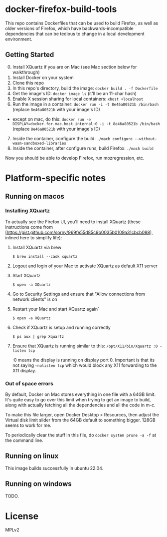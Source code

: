 # docker-firefox-build-tools

This repo contains Dockerfiles that can be used to build Firefox, as well as
older versions of Firefox, which have backwards-incompatible dependencies
that can be tedious to change in a local development environment.

## Getting Started

0. Install XQuartz if you are on Mac (see Mac section below for walkthrough)
1. Install Docker on your system
2. Clone this repo
3. In this repo's directory, build the image: `docker build . -f Dockerfile`
4. Get the image's ID: `docker image ls` (it'll be an 11-char hash)
5. Enable X session sharing for local containers: `xhost +localhost`
5. Run the image in a container: `docker run -i -t 8e46a80521b /bin/bash` (replace `8e46a80521b` with your image's ID)
  * except on mac, do this: `docker run -e DISPLAY=docker.for.mac.host.internal:0 -i -t 8e46a80521b /bin/bash` (replace `8e46a80521b` with your image's ID)
7. Inside the container, configure the build: `./mach configure --without-wasm-sandboxed-libraries`
8. Inside the container, after configure runs, build Firefox: `./mach build`

Now you should be able to develop Firefox, run mozregression, etc.

# Platform-specific notes

## Running on macos

### Installing XQuartz

To actually see the Firefox UI, you'll need to install XQuartz (these instructions come from [https://gist.github.com/sorny/969fe55d85c9b0035b0109a31cbcb088], inlined here to simplify life):

1. Install XQuartz via brew

    `$ brew install --cask xquartz`
 
2. Logout and login of your Mac to activate XQuartz as default X11 server

3. Start XQuartz

    `$ open -a XQuartz`

4. Go to Security Settings and ensure that "Allow connections from network clients" is on
    
5. Restart your Mac and start XQuartz again`

    `$ open -a XQuartz`

6. Check if XQuartz is setup and running correctly
    
    `$ ps aux | grep Xquartz`

7. Ensure that XQuartz is running similar to this: `/opt/X11/bin/Xquartz :0 -listen tcp`
    
    :0 means the display is running on display port 0.
    Important is that its not saying `–nolisten tcp` which would block any X11 forwarding to the X11 display.

### Out of space errors

By default, Docker on Mac stores everything in one file with a 64GB limit. It's
quite easy to go over this limit when trying to get an image to build, along
with actually fetching all the dependencies and all the code in m-c.

To make this file larger, open Docker Desktop > Resources, then adjust the
Virtual disk limit slider from the 64GB default to something bigger. 128GB
seems to work for me.

To periodically clear the stuff in this file, do `docker system prune -a -f`
at the command line.

## Running on linux

This image builds successfully in ubuntu 22.04.

## Running on windows

TODO.

# License

MPLv2
